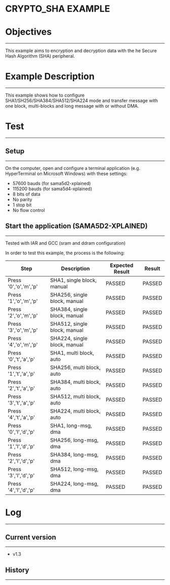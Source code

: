 CRYPTO_SHA EXAMPLE
============

# Objectives
------------
This example aims to encryption and decryption data with the he Secure Hash
Algorithm (SHA) peripheral.

# Example Description
---------------------
This example shows how to configure SHA1/SH256/SHA384/SHA512/SHA224 mode and
transfer message with one block, multi-blocks and long message with or without
DMA.

# Test
------

## Setup
--------
On the computer, open and configure a terminal application
(e.g. HyperTerminal on Microsoft Windows) with these settings:
 - 57600 bauds (for sama5d2-xplained)
 - 115200 bauds (for sama5d4-xplained)
 - 8 bits of data
 - No parity
 - 1 stop bit
 - No flow control

## Start the application (SAMA5D2-XPLAINED)
--------

Tested with IAR and GCC (sram and ddram configuration)

In order to test this example, the process is the following:

Step | Description | Expected Result | Result
-----|-------------|-----------------|-------
Press '0','o','m','p' | SHA1, single block, manual | PASSED | PASSED
Press '1','o','m','p' | SHA256, single block, manual | PASSED | PASSED
Press '2','o','m','p' | SHA384, single block, manual | PASSED | PASSED
Press '3','o','m','p' | SHA512, single block, manual | PASSED | PASSED
Press '4','o','m','p' | SHA224, single block, manual | PASSED | PASSED
Press '0','t','a','p' | SHA1, multi block, auto | PASSED | PASSED
Press '1','t','a','p' | SHA256, multi block, auto | PASSED | PASSED
Press '2','t','a','p' | SHA384, multi block, auto | PASSED | PASSED
Press '3','t','a','p' | SHA512, multi block, auto | PASSED | PASSED
Press '4','t','a','p' | SHA224, multi block, auto | PASSED | PASSED
Press '0','l','d','p' | SHA1, long-msg, dma | PASSED | PASSED
Press '1','l','d','p' | SHA256, long-msg, dma | PASSED | PASSED
Press '2','l','d','p' | SHA384, long-msg, dma | PASSED | PASSED
Press '3','l','d','p' | SHA512, long-msg, dma | PASSED | PASSED
Press '4','l','d','p' | SHA224, long-msg, dma | PASSED | PASSED


# Log
------

## Current version
--------
 - v1.3

## History
--------
